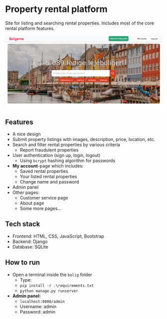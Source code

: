 # Property rental platform

Site for listing and searching rental properties. Includes most of the core rental platform features.

![img.png](img.png)

## Features


- A nice design
- Submit property listings with images, description, price, location, etc.
- Search and filter rental properties by various criteria
  - Report fraudulent properties
- User authentication (sign up, login, logout)
  - Using `bcrypt` hashing algorithm for passwords
- **My account**-page which includes:
  - Saved rental properties
  - Your listed rental properties
  - Change name and password
- Admin panel
- Other pages:
  - Customer service page
  - About page
  - Some more pages...

## Tech stack

- Frontend: HTML, CSS, JavaScript, Bootstrap
- Backend: Django
- Database: SQLite

## How to run
- Open a terminal inside the `bolig` folder
  - Type:
  - `pip install -r .\requirements.txt`
  - `python manage.py runserver`
- **Admin panel:**
  - `localhost:8000/admin`
  - Username: admin
  - Password: admin

